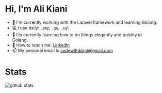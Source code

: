 # Hi, I'm Ali Kiani
- :telescope: I'm currently working with the Laravel framework and learning Golang.
- :computer: I use daily: `.php`, `.go`, `.sql`
- :seedling: I’m currently learning how to do things elegantly and quickly in Golang.
- :eyes: How to reach me: [LinkedIn](https://www.linkedin.com/in/ali-kianinejad)
- :mailbox: My personal email is codewithkiani@gmail.com

# Stats
![github stats](https://github-readme-stats.vercel.app/api?username=itskiani&show_icons=true&theme=radical)